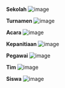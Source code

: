 **Sekolah**
![image](https://github.com/Yosia29/Learn_Phpmyadmin/assets/160198067/d9f6e132-5968-4e7a-a702-c4280c11e64a)

**Turnamen**
![image](https://github.com/Yosia29/Learn_Phpmyadmin/assets/160198067/1a6f4e1f-8bd9-483a-824c-3c355dc5d6e0)

**Acara**
![image](https://github.com/Yosia29/Learn_Phpmyadmin/assets/160198067/b8034e21-b97b-4017-8be6-2377d786b31e)

**Kepanitiaan**
![image](https://github.com/Yosia29/Learn_Phpmyadmin/assets/160198067/8c28fa8a-9755-4dcc-a2f8-b045ba3d9fe5)

**Pegawai**
![image](https://github.com/Yosia29/Learn_Phpmyadmin/assets/160198067/e611427e-10a0-49a0-9900-9fec70c5eff1)

**Tim**
![image](https://github.com/Yosia29/Learn_Phpmyadmin/assets/160198067/4ace3b28-ada9-4439-b7dd-878cb3942d3a)

**Siswa**
![image](https://github.com/Yosia29/Learn_Phpmyadmin/assets/160198067/4ca111bb-47d4-44ee-b8ab-c8486bcbb42b)
